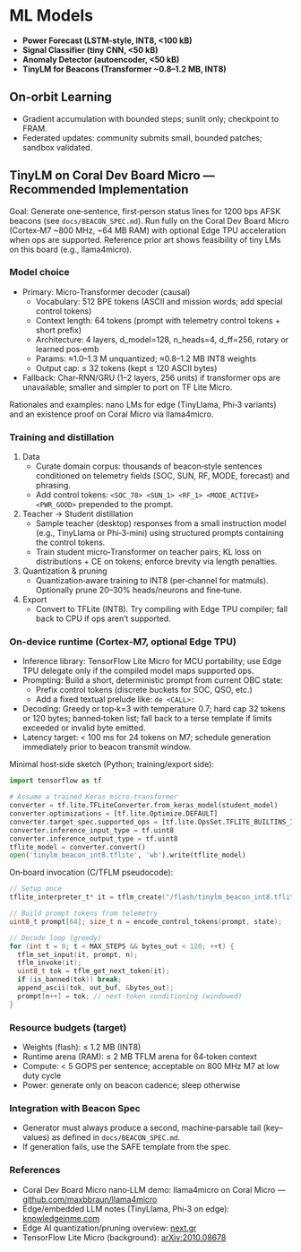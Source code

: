 # ML Models

- **Power Forecast (LSTM‑style, INT8, <100 kB)**
- **Signal Classifier (tiny CNN, <50 kB)**
- **Anomaly Detector (autoencoder, <50 kB)**
- **TinyLM for Beacons (Transformer ~0.8–1.2 MB, INT8)**

## On‑orbit Learning
- Gradient accumulation with bounded steps; sunlit only; checkpoint to FRAM.
- Federated updates: community submits small, bounded patches; sandbox validated.

## TinyLM on Coral Dev Board Micro — Recommended Implementation

Goal: Generate one‑sentence, first‑person status lines for 1200 bps AFSK beacons (see `docs/BEACON_SPEC.md`). Run fully on the Coral Dev Board Micro (Cortex‑M7 ~800 MHz, ~64 MB RAM) with optional Edge TPU acceleration when ops are supported. Reference prior art shows feasibility of tiny LMs on this board (e.g., llama4micro).

### Model choice
- Primary: Micro‑Transformer decoder (causal)
  - Vocabulary: 512 BPE tokens (ASCII and mission words; add special control tokens)
  - Context length: 64 tokens (prompt with telemetry control tokens + short prefix)
  - Architecture: 4 layers, d_model=128, n_heads=4, d_ff=256, rotary or learned pos‑emb
  - Params: ≈1.0–1.3 M unquantized; ≈0.8–1.2 MB INT8 weights
  - Output cap: ≤ 32 tokens (kept ≤ 120 ASCII bytes)
- Fallback: Char‑RNN/GRU (1–2 layers, 256 units) if transformer ops are unavailable; smaller and simpler to port on TF Lite Micro.

Rationales and examples: nano LMs for edge (TinyLlama, Phi‑3 variants) and an existence proof on Coral Micro via llama4micro.

### Training and distillation
1. Data
   - Curate domain corpus: thousands of beacon‑style sentences conditioned on telemetry fields (SOC, SUN, RF, MODE, forecast) and phrasing.
   - Add control tokens: `<SOC_78> <SUN_1> <RF_1> <MODE_ACTIVE> <PWR_GOOD>` prepended to the prompt.
2. Teacher → Student distillation
   - Sample teacher (desktop) responses from a small instruction model (e.g., TinyLlama or Phi‑3‑mini) using structured prompts containing the control tokens.
   - Train student micro‑Transformer on teacher pairs; KL loss on distributions + CE on tokens; enforce brevity via length penalties.
3. Quantization & pruning
   - Quantization‑aware training to INT8 (per‑channel for matmuls). Optionally prune 20–30% heads/neurons and fine‑tune.
4. Export
   - Convert to TFLite (INT8). Try compiling with Edge TPU compiler; fall back to CPU if ops aren’t supported.

### On‑device runtime (Cortex‑M7, optional Edge TPU)
- Inference library: TensorFlow Lite Micro for MCU portability; use Edge TPU delegate only if the compiled model maps supported ops.
- Prompting: Build a short, deterministic prompt from current OBC state:
  - Prefix control tokens (discrete buckets for SOC, QSO, etc.)
  - Add a fixed textual prelude like: `de <CALL>:`
- Decoding: Greedy or top‑k=3 with temperature 0.7; hard cap 32 tokens or 120 bytes; banned‑token list; fall back to a terse template if limits exceeded or invalid byte emitted.
- Latency target: < 100 ms for 24 tokens on M7; schedule generation immediately prior to beacon transmit window.

Minimal host‑side sketch (Python; training/export side):
```python
import tensorflow as tf

# Assume a trained Keras micro-transformer
converter = tf.lite.TFLiteConverter.from_keras_model(student_model)
converter.optimizations = [tf.lite.Optimize.DEFAULT]
converter.target_spec.supported_ops = [tf.lite.OpsSet.TFLITE_BUILTINS_INT8]
converter.inference_input_type = tf.uint8
converter.inference_output_type = tf.uint8
tflite_model = converter.convert()
open('tinylm_beacon_int8.tflite', 'wb').write(tflite_model)
```

On‑board invocation (C/TFLM pseudocode):
```c
// Setup once
tflite_interpreter_t* it = tflm_create("/flash/tinylm_beacon_int8.tflite");

// Build prompt tokens from telemetry
uint8_t prompt[64]; size_t n = encode_control_tokens(prompt, state);

// Decode loop (greedy)
for (int t = 0; t < MAX_STEPS && bytes_out < 120; ++t) {
  tflm_set_input(it, prompt, n);
  tflm_invoke(it);
  uint8_t tok = tflm_get_next_token(it);
  if (is_banned(tok)) break;
  append_ascii(tok, out_buf, &bytes_out);
  prompt[n++] = tok; // next‑token conditioning (windowed)
}
```

### Resource budgets (target)
- Weights (flash): ≤ 1.2 MB (INT8)
- Runtime arena (RAM): ≤ 2 MB TFLM arena for 64‑token context
- Compute: < 5 GOPS per sentence; acceptable on 800 MHz M7 at low duty cycle
- Power: generate only on beacon cadence; sleep otherwise

### Integration with Beacon Spec
- Generator must always produce a second, machine‑parsable tail (key–values) as defined in `docs/BEACON_SPEC.md`.
- If generation fails, use the SAFE template from the spec.

### References
- Coral Dev Board Micro nano‑LLM demo: llama4micro on Coral Micro — [github.com/maxbbraun/llama4micro](https://github.com/maxbbraun/llama4micro)
- Edge/embedded LLM notes (TinyLlama, Phi‑3 on edge): [knowledgeinme.com](https://knowledgeinme.com/micro-llms/)
- Edge AI quantization/pruning overview: [next.gr](https://next.gr/ai/edge-ai-iot/running-llms-on-raspberry-pi-and-microcontrollers)
- TensorFlow Lite Micro (background): [arXiv:2010.08678](https://arxiv.org/abs/2010.08678)
